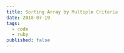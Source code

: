```yaml
---
title: Sorting Array by Multiple Criteria
date: 2018-07-19
tags:
  - code
  - ruby
published: false
---
```

